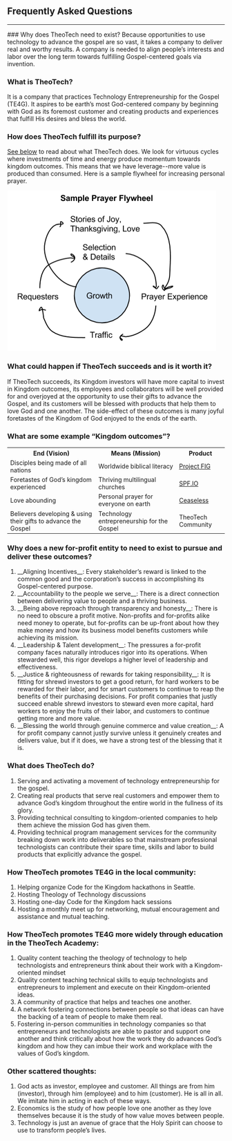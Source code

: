 ## Frequently Asked Questions
<hr/>
### Why does TheoTech need to exist?
Because opportunities to use technology to advance the gospel are so vast, it takes a company to deliver real and worthy results. A company is needed to align people’s interests and labor over the long term towards fulfilling Gospel-centered goals via invention.

### What is TheoTech?
It is a company that practices Technology Entrepreneurship for the Gospel (TE4G). It aspires to be earth’s most God-centered company by beginning with God as its foremost customer and creating products and experiences that fulfill His desires and bless the world.

### How does TheoTech fulfill its purpose?
[See below](#what-does-theotech-do-) to read about what TheoTech does.
We look for virtuous cycles where investments of time and energy produce momentum towards kingdom outcomes. This means that we have leverage--more value is produced than consumed. Here is a sample flywheel for increasing personal prayer.
<div class="image centered">
<img src="images/sample-prayer-flywheel.png"/>
</div>

### What could happen if TheoTech succeeds and is it worth it?
If TheoTech succeeds, its Kingdom investors will have more capital to invest in Kingdom outcomes, its employees and collaborators will be well provided for and overjoyed at the opportunity to use their gifts to advance the Gospel, and its customers will be blessed with products that help them to love God and one another. The side-effect of these outcomes is many joyful foretastes of the Kingdom of God enjoyed to the ends of the earth.

### What are some example “Kingdom outcomes”?
<div class="table-wrapper">
<table class="default">
	<tr>
		<th>End (Vision)</th>
		<th>Means (Mission)</th>
		<th>Product</th>
	</tr>
	<tr>
		<td>Disciples being made of all nations</td>
		<td>Worldwide biblical literacy</td>
		<td><a target="_blank" href="http://fig.theotech.org">Project FIG</a></td>
	</tr>
	<tr>
		<td>Foretastes of God’s kingdom experienced</td>
		<td>Thriving multilingual churches</td>
		<td><a target="_blank" href="http://spf.io">SPF.IO</a></td>
	</tr>
	<tr>
		<td>Love abounding</td>
		<td>Personal prayer for everyone on earth</td>
		<td><a target="_blank" href="http://www.ceaselessprayer.com">Ceaseless</a></td>
	</tr>
	<tr>
		<td>Believers developing & using their gifts to advance the Gospel</td>
		<td>Technology entrepreneurship for the Gospel</td>
		<td>TheoTech Community</td>
	</tr>
</table>
</div>

### Why does a new for-profit entity to need to exist to pursue and deliver these outcomes?
<ol class="default">
	<li>
__Aligning Incentives__: Every stakeholder’s reward is linked to the common good and the corporation’s success in accomplishing its Gospel-centered purpose.
	</li>
	<li>
__Accountability to the people we serve__: There is a direct connection between delivering value to people and a thriving business. 
	</li>
	<li>
__Being above reproach through transparency and honesty__: There is no need to obscure a profit motive. Non-profits and for-profits alike need money to operate, but for-profits can be up-front about how they make money and how its business model benefits customers while achieving its mission.
	</li>
	<li>
__Leadership & Talent development__: The pressures a for-profit company faces naturally introduces rigor into its operations. When stewarded well, this rigor develops a higher level of leadership and effectiveness.
	</li>
	<li>
__Justice & righteousness of rewards for taking responsibility__: It is fitting for shrewd investors to get a good return, for hard workers to be rewarded for their labor, and for smart customers to continue to reap the benefits of their purchasing decisions. For profit companies that justly succeed enable shrewd investors to steward even more capital, hard workers to enjoy the fruits of their labor, and customers to continue getting more and more value.
	</li>
	<li>
__Blessing the world through genuine commerce and value creation__: A for profit company cannot justly survive unless it genuinely creates and delivers value, but if it does, we have a strong test of the blessing that it is.
	</li>
</ol>

### What does TheoTech do? 
<ol class="default">
	<li>
Serving and activating a movement of technology entrepreneurship for the gospel.
	</li>
	<li>
Creating real products that serve real customers and empower them to advance God’s kingdom throughout the entire world in the fullness of its glory.
	</li>
	<li>
Providing technical consulting to kingdom-oriented companies to help them achieve the mission God has given them.
	</li>
	<li>
Providing technical program management services for the community breaking down work into deliverables so that mainstream professional technologists can contribute their spare time, skills and labor to build products that explicitly advance the gospel.
	</li>
</ol>

### How TheoTech promotes TE4G in the local community:
<ol class="default">
	<li>
Helping organize Code for the Kingdom hackathons in Seattle.
	</li>
	<li>
Hosting Theology of Technology discussions
	</li>
	<li>
Hosting one-day Code for the Kingdom hack sessions
	</li>
	<li>
Hosting a monthly meet up for networking, mutual encouragement and assistance and mutual teaching.
	</li>
</ol>

### How TheoTech promotes TE4G more widely through education in the TheoTech Academy:
<ol class="default">
	<li>
Quality content teaching the theology of technology to help technologists and entrepreneurs think about their work with a Kingdom-oriented mindset
	</li>
	<li>
Quality content teaching technical skills to equip technologists and entrepreneurs to implement and execute on their Kingdom-oriented ideas.
	</li>
	<li>
A community of practice that helps and teaches one another.
	</li>
	<li>
A network fostering connections between people so that ideas can have the backing of a team of people to make them real.
	</li>
	<li>
Fostering in-person communities in technology companies so that entrepreneurs and technologists are able to pastor and support one another and think critically about how the work they do advances God’s kingdom and how they can imbue their work and workplace with the values of God’s kingdom.
	</li>
</ol>

### Other scattered thoughts:
<ol class="default">
	<li>
God acts as investor, employee and customer. All things are from him (investor), through him (employee) and to him (customer). He is all in all. We imitate him in acting in each of these ways.
	</li>
	<li>
Economics is the study of how people love one another as they love themselves because it is the study of how value moves between people.
	</li>
	<li>
Technology is just an avenue of grace that the Holy Spirit can choose to use to transform people’s lives.
	</li>
</ol>
